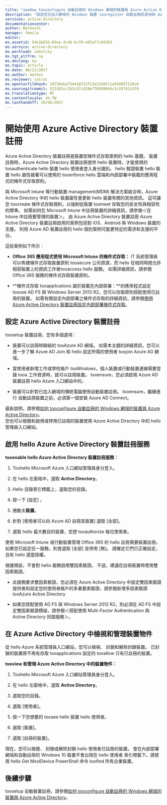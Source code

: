 ```yaml
---
title: "aaaHow tooconfigure 自動註冊的 Windows 網域的裝置與 Azure Active Directory |Microsoft 文件"
description: "設定您已加入網域的 Windows 裝置 tooregister 自動且無訊息地與 Azure Active Directory。"
services: active-directory
documentationcenter: 
author: MarkusVi
manager: femila
editor: 
ms.assetid: 54e1b01b-03ee-4c46-bcf0-e01affc0419d
ms.service: active-directory
ms.workload: identity
ms.tgt_pltfrm: na
ms.devlang: na
ms.topic: article
ms.date: 06/23/2017
ms.author: markvi
ms.reviewer: jairoc
ms.openlocfilehash: 1d736eba734418231f12e23a8fc1a93405f129c0
ms.sourcegitcommit: 523283cc1b3c37c428e77850964dc1c33742c5f0
ms.translationtype: MT
ms.contentlocale: zh-TW
ms.lasthandoff: 10/06/2017
---
```

# <a name="get-started-with-azure-active-directory-device-registration"></a>開始使用 Azure Active Directory 裝置註冊

Azure Active Directory 裝置註冊是裝置型條件式存取案例的 hello 基礎。 裝置註冊時，Azure Active Directory 裝置註冊提供 hello 裝置時，才能使用的 tooauthenticate hello 裝置 hello 使用者登入身分識別。 hello 驗證裝置 hello 裝置 hello 屬性接著可以使用的 tooenforce hello 雲端和內部部署中裝載的應用程式的條件式存取原則。

與 Microsoft Intune 等行動裝置 management(MDM) 解決方案結合時，Azure Active Directory 中的 hello 裝置屬性會更新 hello 裝置有關的其他資訊。 這可讓您 toocreate 條件式存取規則，以強制從裝置 toomeet 存取您的安全性與相容性的標準。 如需如何在 Microsoft Intune 中註冊裝置的詳細資訊，請參閱＜在 Intune 中註冊要管理的裝置＞。
由 Azure Active Directory 裝置註冊 Azure Active Directory 裝置註冊啟用的案例包括對 iOS、Android 與 Windows 裝置的支援。 利用 Azure AD 裝置註冊的 hello 個別案例可能更特定的需求和支援的平台。 

這些案例如下所示︰

- **Office 365 應用程式使用 Microsoft Intune 的條件式存取：** IT 系統管理員可以佈建條件式存取裝置原則 toosecure 公司資源，而 hello 在相同時間允許相容裝置上的資訊工作者tooaccess hello 服務。 如需詳細資訊，請參閱 Office 365 服務的條件式存取裝置原則。

- **條件式存取 tooapplications 屬於裝載在內部部署：**的應用程式設定 toouse AD FS 與 Windows Server 2012 R2，您可以存取原則搭配使用已註冊的裝置。 如需有關設定內部部署之條件式存取的詳細資訊，請參閱[使用 Azure Active Directory 裝置註冊設定內部部署條件式存取](active-directory-device-registration-on-premises-setup.md)。

## <a name="setting-up-azure-active-directory-device-registration"></a>設定 Azure Active Directory 裝置註冊

toosetup 裝置註冊，您有多個選項：

- 裝置可以註冊時聯結的 tooAzure AD 網域。 如需本主題的詳細資訊，您可以進一步了解 Azure AD Join 和 hello 設定所需的使用者 toojoin Azure AD 網域。

- 當使用者新增工作或學校帳戶 tooWindows，個人裝置或行動裝置連線需要登錄 tooa 工作資源時，就可以註冊裝置。 tooensure，您必須啟用 Azure AD 裝置註冊 hello Azure 入口網站中的。 

- 裝置可以針對已加入網域的傳統電腦使用自動裝置註冊。 tooensure，繼續進行 自動註冊裝置之前，必須第一個安裝 Azure AD Connect。

最新說明，請參閱[如何 tooconfigure 自動註冊的 Windows 網域的裝置與 Azure Active Directory](active-directory-conditional-access-automatic-device-registration-setup.md)。  
您也可以檢閱和啟用或停用已註冊的裝置使用 Azure Active Directory 中的 hello 管理員入口網站。

## <a name="enable-hello-azure-active-directory-device-registration-service"></a>啟用 hello Azure Active Directory 裝置註冊服務

**tooenable hello Azure Active Directory 裝置註冊服務：**

1.  Toohello Microsoft Azure 入口網站管理員身分登入。

2.  在 hello 左窗格中，選取  **Active Directory**。

3.  Hello 目錄索引標籤上，選取您的目錄。

4.  按一下 [設定] 。

5.  捲動太**裝置**。

6.  針對 [使用者可以向 Azure AD 註冊其裝置] 選取 [全部]。

7.  選取 hello 最大數目的裝置，您想 tooauthorize 每位使用者。

使用 Microsoft Intune 或行動裝置管理 Office 365 的 hello 註冊需要裝置註冊。 如果您已設定任一服務，則會選取 [全部] 並停用 [無]。 請確定它們已正確設定，且有 hello 適當授權。

根據預設，不會對 hello 服務啟用雙因素驗證。 不過，建議在註冊裝置時使用雙因素驗證。

- 此服務要求雙因素驗證，您必須在 Azure Active Directory 中設定雙因素驗證提供者和設定您的使用者帳戶的多重要素驗證，請參閱新增多因素驗證tooAzure Active Directory

- 如果您搭配使用 AD FS 與 Windows Server 2012 R2，則必須在 AD FS 中設定雙因素驗證模組，請參閱＜搭配使用 Multi-Factor Authentication 與 Active Directory 同盟服務＞。

## <a name="view-and-manage-device-objects-in-azure-active-directory"></a>在 Azure Active Directory 中檢視和管理裝置物件

從 hello Azure 系統管理員入口網站，您可以檢視、 封鎖和解除封鎖裝置。 已封鎖的裝置將不再有存取 tooapplications 設定的 tooallow 只有已註冊的裝置。

**tooview 和管理 Azure Active Directory 中的裝置物件：**
 
1.  Toohello Microsoft Azure 入口網站管理員身分登入。

2.  在 hello 左窗格中，選取  **Active Directory**。

3.  選取您的目錄。

4.  選取 [使用者]。 

5.  按一下您想要的 toosee hello 裝置 hello 使用者。

6.  選取 [裝置]。

7.  選取 [註冊的裝置]。

現在，您可以檢閱、 封鎖或解除封鎖 hello 使用者已註冊的裝置。
會在內部部署網域和自動註冊的 Windows 10 裝置不會出現在 hello 使用者 索引標籤下。請使用 hello Get MsolDevice PowerShell 命令 toofind 所有企業裝置。 


## <a name="next-steps"></a>後續步驟

toosetup 自動裝置註冊，請參閱[如何 tooconfigure 自動註冊的 Windows 網域的裝置與 Azure Active Directory](active-directory-conditional-access-automatic-device-registration-setup.md)。


